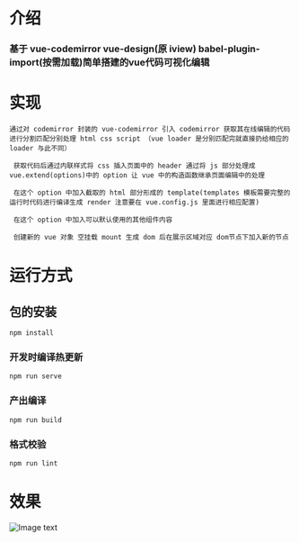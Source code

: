 # 介绍

### 基于 vue-codemirror vue-design(原 iview) babel-plugin-import(按需加载)简单搭建的vue代码可视化编辑

# 实现
```
通过对 codemirror 封装的 vue-codemirror 引入 codemirror 获取其在线编辑的代码 进行分割匹配分别处理 html css script （vue loader 是分别匹配完就直接扔给相应的 loader 与此不同）

 获取代码后通过内联样式将 css 插入页面中的 header 通过将 js 部分处理成 vue.extend(options)中的 option 让 vue 中的构造函数继承页面编辑中的处理

 在这个 option 中加入截取的 html 部分形成的 template(templates 模板需要完整的运行时代码进行编译生成 render 注意要在 vue.config.js 里面进行相应配置)

 在这个 option 中加入可以默认使用的其他组件内容

 创建新的 vue 对象 空挂载 mount 生成 dom 后在展示区域对应 dom节点下加入新的节点
```
# 运行方式

## 包的安装

```
npm install
```

### 开发时编译热更新

```
npm run serve
```

### 产出编译

```
npm run build
```

### 格式校验

```
npm run lint
```
# 效果
![Image text](https://raw.githubusercontent.com/wangxue2016/imgFloder/master/codeMirror.PNG)



